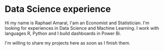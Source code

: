 # Data Science experience 
Hi my name is Raphael Amaral, I'am an Economist and Statistician.
I'm looking for experiences in Data Science and Machine Learning. 
I work with languages R, Python and I build dashboards in Power Bi. 


I'm willing to share my projects here as soon as I finish them. 
